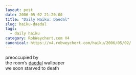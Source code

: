 ```yaml
---
layout: post
date: 2006-05-02 21:20:00
title: "Daily Haiku: Daedal"
slug: haiku-daedal
tags:
  - daily haiku
category: RobWeychert.com V4
canonical: https://v4.robweychert.com/haiku/2006/05/02/
---
```


preoccupied by  
the room’s [daedal](http://dictionary.reference.com/wordoftheday/archive/2006/05/02.html) wallpaper  
we soon starved to death